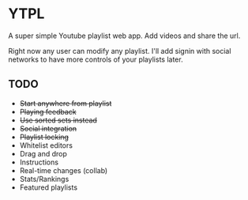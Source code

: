 # YTPL
A super simple Youtube playlist web app. Add videos and share the url.

Right now any user can modify any playlist. I'll add signin with social networks to have more controls of your playlists later.

## TODO
* ~~Start anywhere from playlist~~
* ~~Playing feedback~~
* ~~Use sorted sets instead~~
* ~~Social integration~~
* ~~Playlist locking~~
* Whitelist editors
* Drag and drop
* Instructions
* Real-time changes (collab)
* Stats/Rankings
* Featured playlists

